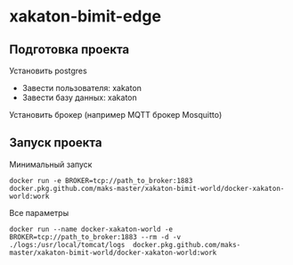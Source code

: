 # xakaton-bimit-edge

## Подготовка проекта

Установить postgres
 - Завести пользователя: xakaton
 - Завести базу данных: xakaton
 
Установить брокер (например MQTT брокер Mosquitto)


## Запуск проекта

Минимальный запуск
```
docker run -e BROKER=tcp://path_to_broker:1883  docker.pkg.github.com/maks-master/xakaton-bimit-world/docker-xakaton-world:work
```

Все параметры
```
docker run --name docker-xakaton-world -e BROKER=tcp://path_to_broker:1883 --rm -d -v ./logs:/usr/local/tomcat/logs  docker.pkg.github.com/maks-master/xakaton-bimit-world/docker-xakaton-world:work
```
